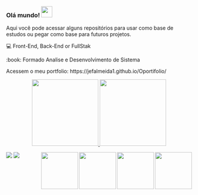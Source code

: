 ### Olá mundo! <img src=https://github.com/TheDudeThatCode/TheDudeThatCode/blob/master/Assets/Earth.gif width="30">
Aqui você pode acessar alguns repositórios para usar como base de estudos ou pegar como base para futuros projetos.



:computer: Front-End, Back-End or FullStak
<p>:book: Formado Analise e Desenvolvimento de Sistema</p>
<p> Acessem o meu portfolio: https://jefalmeida1.github.io/Oportifolio/ <p>

<div align="center">
  <a href="https://github.com/JefAlmeida1">
  <img height="180em" src="https://github-readme-stats.vercel.app/api?username=JefAlmeida1&show_icons=true&theme=dark&include_all_commits=true&count_private=true"/>
  <span><img height="180em" src="https://github-readme-stats.vercel.app/api/top-langs/?username=JefAlmeida1&layout=compact&langs_count=7&theme=dark"/></span>
</div>
  
<p> 
<img align="right" width="100" heigth="100" src="https://cdn.jsdelivr.net/gh/devicons/devicon/icons/python/python-original-wordmark.svg" /> 
  <img align="right" width="100" heigth="100" src="https://cdn.jsdelivr.net/gh/devicons/devicon/icons/javascript/javascript-original.svg" />
<img align="right" width="100" heigth="100" src="https://cdn.jsdelivr.net/gh/devicons/devicon/icons/html5/html5-original.svg" />
<img align="right" width="100" heigth="100" src="https://cdn.jsdelivr.net/gh/devicons/devicon/icons/css3/css3-original.svg" /></p>


<div>
 <a href="https://www.linkedin.com/in/jeferson-almeida-988647219/" target="_blank"><img src="https://img.shields.io/badge/-LinkedIn-%230077B5?style=for-the-badge&logo=linkedin&logoColor=white" target="_blank"></a>
 <a href = "mailto:contatojafjobssp@gmail.com"><img src="https://img.shields.io/badge/-Gmail-%23333?style=for-the-badge&logo=gmail&logoColor=white" target="_blank"></a></div>
